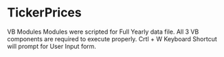 # TickerPrices
VB Modules
Modules were scripted for Full Yearly data file. All 3 VB components are required to execute properly. Crtl + W Keyboard Shortcut will prompt for User Input form.
